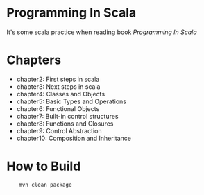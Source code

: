 # Programming In Scala
It's some scala practice when reading book *Programming In Scala*

# Chapters
- chapter2: First steps in scala
- chapter3: Next steps in scala
- chapter4: Classes and Objects
- chapter5: Basic Types and Operations
- chapter6: Functional Objects
- chapter7: Built-in control structures
- chapter8: Functions and Closures
- chapter9: Control Abstraction
- chapter10: Composition and Inheritance

# How to Build
```shell
    mvn clean package
```